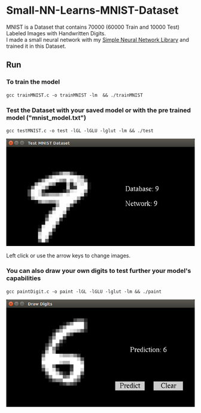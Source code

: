 # Small-NN-Learns-MNIST-Dataset
MNIST is a Dataset that contains 70000 (60000 Train and 10000 Test) Labeled Images with Handwritten Digits.  
I made a small neural network with my [Simple Neural Network Library](https://github.com/irineos/simple-Neural-Network-library-in-C) and trained it in this Dataset. 

## Run  
### To train the model  

    gcc trainMNIST.c -o trainMNIST -lm  && ./trainMNIST  
  
### Test the Dataset with your saved model or with the pre trained model ("mnist_model.txt")  

    gcc testMNIST.c -o test -lGL -lGLU -lglut -lm && ./test  
    
   ![alt test](https://github.com/irineos/Small-NN-Learns-MNIST-Dataset/blob/main/testMNISTScreenshot.png)  
   
   Left click or use the arrow keys to change images.
   
    
  
### You can also draw your own digits to test further your model's capabilities  

    gcc paintDigit.c -o paint -lGL -lGLU -lglut -lm && ./paint
  
   ![alt test](https://github.com/irineos/Small-NN-Learns-MNIST-Dataset/blob/main/drawDigitsScreenshot.png)
